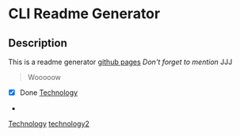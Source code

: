 # CLI Readme Generator
## Description
 This is a readme generator
[github pages](https://github.com/PierreParienteDimitrov/CLI_readme)
_Don't forget to mention_
 JJJ
> Wooooow
* [x] Done
[Technology](#technology)
* 
[Technology](#technology)
[technology2](#technology2)
